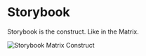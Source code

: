 # Storybook

Storybook is the construct. Like in the Matrix.

![Storybook Matrix Construct](https://firebasestorage.googleapis.com/v0/b/codeworx-storybook.appspot.com/o/storybook_matrix_construct.jpg?alt=media&token=445359bc-a2e6-4afa-a7cd-c0ecef8d0d11)
